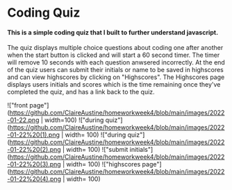 # Coding Quiz
####     This is a simple coding quiz that I built to further understand javascript.
 
The quiz displays multiple choice questions about coding one after another when the start button is clicked and will start a 60 second timer. The timer will remove 10 seconds with each question anwsered incorrectly. At the end of the quiz users can submit their initials or name to be saved in highscores and can view highscores by clicking on "Highscores". The Highscores page displays users initials and scores which is the time remaining once they've completed the quiz, and has a link back to the quiz. 

    
!["front page"](https://github.com/ClaireAustine/homeworkweek4/blob/main/images/2022-01-22.png | width=100)
!["during quiz"](https://github.com/ClaireAustine/homeworkweek4/blob/main/images/2022-01-22%20(1).png | width= 100)
!["during quiz"](https://github.com/ClaireAustine/homeworkweek4/blob/main/images/2022-01-22%20(2).png | width= 100)
!["submit initials"](https://github.com/ClaireAustine/homeworkweek4/blob/main/images/2022-01-22%20(3).png | width= 100)
!["highscores page"](https://github.com/ClaireAustine/homeworkweek4/blob/main/images/2022-01-22%20(4).png | width= 100)
